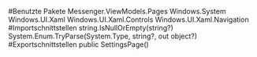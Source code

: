 #Benutzte Pakete
Messenger.ViewModels.Pages
Windows.System
Windows.UI.Xaml
Windows.UI.Xaml.Controls
Windows.UI.Xaml.Navigation
#Importschnittstellen
string.IsNullOrEmpty(string?)
System.Enum.TryParse(System.Type, string?, out object?)
#Exportschnittstellen
public SettingsPage()
